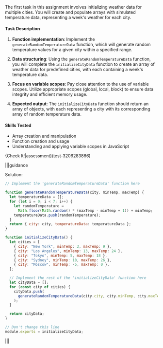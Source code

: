 The first task in this assignment involves initializing weather data for multiple cities. You will create and populate arrays with simulated temperature data, representing a week's weather for each city.

#### Task Description

1. **Function implementation**: Implement the `generateRandomTemperatureData` function, which will generate random temperature values for a given city within a specified range.

2. **Data structuring**: Using the `generateRandomTemperatureData` function, you will complete the `initializeCityData` function to create an array of weather data for predefined cities, with each containing a week's temperature data.

3. **Focus on variable scopes**: Pay close attention to the use of variable scopes. Utilize appropriate scopes (global, local, block) to ensure data integrity and efficient memory usage.

4. **Expected output**: The `initializeCityData` function should return an array of objects, with each representing a city with its corresponding array of random temperature data.

#### Skills Tested

- Array creation and manipulation
- Function creation and usage
- Understanding and applying variable scopes in JavaScript



{Check It!|assessment}(test-3206283866)



|||guidance

Solution:

```js
// Implement the 'generateRandomTemperatureData' function here

function generateRandomTemperatureData(city, minTemp, maxTemp) {
  let temperatureData = [];
  for (let i = 0; i < 7; i++) {
    let randomTemperature =
      Math.floor(Math.random() * (maxTemp - minTemp + 1)) + minTemp;
    temperatureData.push(randomTemperature);
  }
  return { city: city, temperatureData: temperatureData };
}

function initializeCityData() {
  let cities = [
    { city: "New York", minTemp: 3, maxTemp: 9 },
    { city: "Los Angeles", minTemp: 13, maxTemp: 24 },
    { city: "Tokyo", minTemp: 5, maxTemp: 18 },
    { city: "Sydney", minTemp: 18, maxTemp: 26 },
    { city: "Moscow", minTemp: -5, maxTemp: 0 },
  ];

  // Implement the rest of the 'initializeCityData' function here
  let cityData = [];
  for (const city of cities) {
    cityData.push(
      generateRandomTemperatureData(city.city, city.minTemp, city.maxTemp)
    );
  }

  return cityData;
}

// Don't change this line
module.exports = initializeCityData;
```

|||
